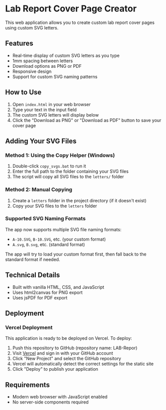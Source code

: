 # Lab Report Cover Page Creator

This web application allows you to create custom lab report cover pages using custom SVG letters.

## Features

- Real-time display of custom SVG letters as you type
- 1mm spacing between letters
- Download options as PNG or PDF
- Responsive design
- Support for custom SVG naming patterns

## How to Use

1. Open `index.html` in your web browser
2. Type your text in the input field
3. The custom SVG letters will display below
4. Click the "Download as PNG" or "Download as PDF" button to save your cover page

## Adding Your SVG Files

### Method 1: Using the Copy Helper (Windows)

1. Double-click `copy_svgs.bat` to run it
2. Enter the full path to the folder containing your SVG files
3. The script will copy all SVG files to the `letters/` folder

### Method 2: Manual Copying

1. Create a `letters` folder in the project directory (if it doesn't exist)
2. Copy your SVG files to the `letters` folder

### Supported SVG Naming Formats

The app now supports multiple SVG file naming formats:

- `A-10.SVG`, `B-10.SVG`, etc. (your custom format)
- `A.svg`, `B.svg`, etc. (standard format)

The app will try to load your custom format first, then fall back to the standard format if needed.

## Technical Details

- Built with vanilla HTML, CSS, and JavaScript
- Uses html2canvas for PNG export
- Uses jsPDF for PDF export

## Deployment

### Vercel Deployment

This application is ready to be deployed on Vercel. To deploy:

1. Push this repository to GitHub (repository name: LAB-Repor)
2. Visit [Vercel](https://vercel.com) and sign in with your GitHub account
3. Click "New Project" and select the GitHub repository
4. Vercel will automatically detect the correct settings for the static site
5. Click "Deploy" to publish your application

## Requirements

- Modern web browser with JavaScript enabled
- No server-side components required 